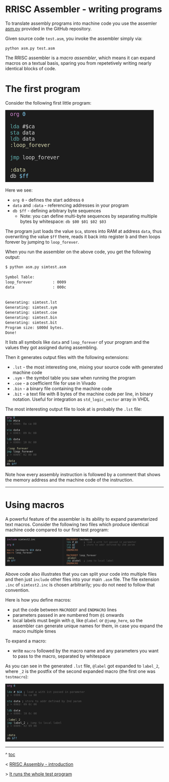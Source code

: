 # RRISC Assembler - writing programs

To translate assembly programs into machine code you use the assemler [asm.py](https://github.com/renerocksai/rrisc/blob/main/asm/asm.py) provided in the GitHub repository.

Given source code `test.asm`, you invoke the assembler simply via:

```
python asm.py test.asm
```

The RRISC assembler is a *macro assembler*, which means it can expand macros on a textual basis, sparing you from repetetively writing nearly identical blocks of code.

# The first program

Consider the following first little program:

![](simtest.asm.png)

Here we see:
- `org 0` - defines the start address `0`
- `data` and `:data` - referencing addresses in your program
- `db $ff` - defining arbitrary byte sequences
  - Note: you can define multi-byte sequences by separating multiple bytes by whitespace: `db $00 $01 $02 $03`

The program just loads the value `$ca`, stores into RAM at address `data`, thus overwriting the value `$ff` there, reads it back into register b and then loops forever by jumping to `loop_forever`.

When you run the assembler on the above code, you get the following output:

```
$ python asm.py simtest.asm

Symbol Table:
loop_forever         : 0009
data                 : 000c


Generating: simtest.lst
Generating: simtest.sym
Generating: simtest.coe
Generating: simtest.bin
Generating: simtest.bit
Program size: $000d bytes.
Done!
```

It lists all symbols like `data` and `loop_forever` of your program and the values they got assigned during assembling.

Then it generates output files with the following extensions:

- `.lst` - the most interesting one, mixing your source code with generated machine code
- `.sym` - the symbol table you saw when running the program
- `.coe` - a coefficient file for use in Vivado
- `.bin` - a binary file containing the machine code
- `.bit` - a text file with 8 bytes of the machine code per line, in binary notation. Useful for integration as `std_logic_vector` array in VHDL

The most interesting output file to look at is probably the `.lst` file:

![](simtest.lst.png)

Note how every assembly instruction is followed by a comment that shows the memory address and the machine code of the instruction.

---

# Using macros

A powerful feature of the assembler is its ability to expand parameterized text macros. Consider the following two files which produce identical machine code compared to our first test program:

![](simtest2.png)

Above code also illustrates that you can split your code into multiple files and then just `include` other files into your main `.asm` file. The file extension `.inc` of `simtest2.inc` is chosen arbitrarily; you do not need to follow that convention.

Here is how you define macros:

- put the code between `MACRODEF` and `ENDMACRO` lines
- parameters passed in are numbered from `@1` onwards
- local labels must begin with `@`, like `@label` or `@jump_here`, so the assembler can generate unique names for them, in case you expand the macro multiple times

To expand a macro:
- write `macro` followed by the macro name and any parameters you want to pass to the macro, separated by whitespace

As you can see in the generated `.lst` file, `@label` got expanded to `label_2`, where `_2` is the postfix of the second expanded macro (the first one was `testmacro`):

![](simtest2.lst.png)

---

^ [toc](./)        

< [RRISC Assembly - introduction](rriscasm.md)

\> [It runs the whole test program](firstprog.md)



